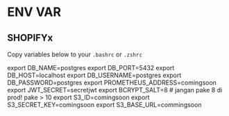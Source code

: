 # ENV VAR

## SHOPIFYx
Copy variables below to your `.bashrc` or `.zshrc`

export DB_NAME=postgres
export DB_PORT=5432
export DB_HOST=localhost
export DB_USERNAME=postgres
export DB_PASSWORD=postgres
export PROMETHEUS_ADDRESS=comingsoon
export JWT_SECRET=secretjwt
export BCRYPT_SALT=8 # jangan pake 8 di prod! pake > 10
export S3_ID=comingsoon
export S3_SECRET_KEY=comingsoon
export S3_BASE_URL=commingsoon